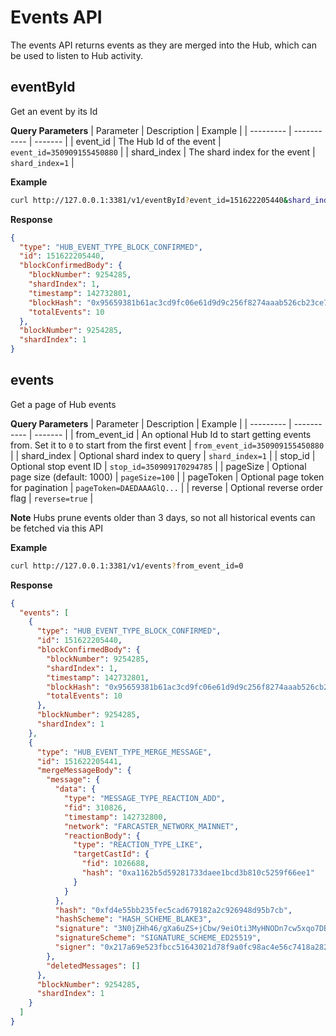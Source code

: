 # Events API

The events API returns events as they are merged into the Hub, which can be used to listen to Hub activity.

## eventById

Get an event by its Id

**Query Parameters**
| Parameter | Description | Example |
| --------- | ----------- | ------- |
| event_id | The Hub Id of the event | `event_id=350909155450880` |
| shard_index | The shard index for the event | `shard_index=1` |

**Example**

```bash
curl http://127.0.0.1:3381/v1/eventById?event_id=151622205440&shard_index=1

```

**Response**

```json
{
  "type": "HUB_EVENT_TYPE_BLOCK_CONFIRMED",
  "id": 151622205440,
  "blockConfirmedBody": {
    "blockNumber": 9254285,
    "shardIndex": 1,
    "timestamp": 142732801,
    "blockHash": "0x95659381b61ac3cd9fc06e61d9d9c256f8274aaab526cb23ce72856c2017f721",
    "totalEvents": 10
  },
  "blockNumber": 9254285,
  "shardIndex": 1
}
```

## events

Get a page of Hub events

**Query Parameters**
| Parameter | Description | Example |
| --------- | ----------- | ------- |
| from_event_id | An optional Hub Id to start getting events from. Set it to `0` to start from the first event | `from_event_id=350909155450880` |
| shard_index | Optional shard index to query | `shard_index=1` |
| stop_id | Optional stop event ID | `stop_id=350909170294785` |
| pageSize | Optional page size (default: 1000) | `pageSize=100` |
| pageToken | Optional page token for pagination | `pageToken=DAEDAAAGlQ...` |
| reverse | Optional reverse order flag | `reverse=true` |

**Note**
Hubs prune events older than 3 days, so not all historical events can be fetched via this API

**Example**

```bash
curl http://127.0.0.1:3381/v1/events?from_event_id=0

```

**Response**

```json
{
  "events": [
    {
      "type": "HUB_EVENT_TYPE_BLOCK_CONFIRMED",
      "id": 151622205440,
      "blockConfirmedBody": {
        "blockNumber": 9254285,
        "shardIndex": 1,
        "timestamp": 142732801,
        "blockHash": "0x95659381b61ac3cd9fc06e61d9d9c256f8274aaab526cb23ce72856c2017f721",
        "totalEvents": 10
      },
      "blockNumber": 9254285,
      "shardIndex": 1
    },
    {
      "type": "HUB_EVENT_TYPE_MERGE_MESSAGE",
      "id": 151622205441,
      "mergeMessageBody": {
        "message": {
          "data": {
            "type": "MESSAGE_TYPE_REACTION_ADD",
            "fid": 310826,
            "timestamp": 142732800,
            "network": "FARCASTER_NETWORK_MAINNET",
            "reactionBody": {
              "type": "REACTION_TYPE_LIKE",
              "targetCastId": {
                "fid": 1026688,
                "hash": "0xa1162b5d59281733daee1bcd3b810c5259f66ee1"
              }
            }
          },
          "hash": "0xfd4e55bb235fec5cad679182a2c926948d95b7cb",
          "hashScheme": "HASH_SCHEME_BLAKE3",
          "signature": "3N0jZHh46/gXa6uZS+jCbw/9eiOti3MyHNODn7cw5xqo7DBa45rixbzG2QNJtnDmF5XJb+q4GNv/eZF+19qQBw==",
          "signatureScheme": "SIGNATURE_SCHEME_ED25519",
          "signer": "0x217a69e523fbcc51643021d78f9a0fc98ac4e56c7418a2825f0870c81a5d18aa"
        },
        "deletedMessages": []
      },
      "blockNumber": 9254285,
      "shardIndex": 1
    }
  ]
}
```
